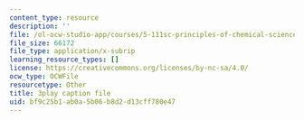 ```yaml
---
content_type: resource
description: ''
file: /ol-ocw-studio-app/courses/5-111sc-principles-of-chemical-science-fall-2014/bf9c25b1ab0a5b06b8d2d13cff780e47_caonmXHGB60.vtt
file_size: 66172
file_type: application/x-subrip
learning_resource_types: []
license: https://creativecommons.org/licenses/by-nc-sa/4.0/
ocw_type: OCWFile
resourcetype: Other
title: 3play caption file
uid: bf9c25b1-ab0a-5b06-b8d2-d13cff780e47
---
```

